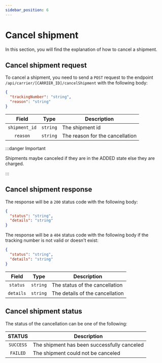 ```yaml
---
sidebar_position: 6
---
```


# Cancel shipment

In this section, you will find the explanation of how to cancel a shipment.

## Cancel shipment request

To cancel a shipment, you need to send a `POST` request to the endpoint `/api/carrier/[CARRIER_ID]/cancelShipment` with the following body:

```json title="Request body"
{
  "trackingNumber": "string",
  "reason": "string"
}
```

| Field | Type | Description |
|:---:|---|---|
| ``shipment_id`` | ``string`` | The shipment id |
| ``reason`` | ``string`` | The reason for the cancellation |

:::danger Important

Shipments maybe canceled if they are in the ADDED state else they are charged.

:::

## Cancel shipment response

The response will be a `200` status code with the following body:

```json title="Response body with 200 status"
{
  "status": "string",
  "details": "string"
}
```

The response will be a `404` status code with the following body if the tracking number is not valid or doesn't exist:

```json title="Response body with 404 status"
{
  "status": "string",
  "details": "string"
}
```

| Field | Type | Description |
|:---:|---|---|
| ``status`` | ``string`` | The status of the cancellation |
| ``details`` | ``string`` | The details of the cancellation |

## Cancel shipment status

The status of the cancellation can be one of the following:

| STATUS | Description |
|:---:|---|
| ``SUCCESS`` | The shipment has been successfully canceled |
| ``FAILED`` | The shipment could not be canceled |
